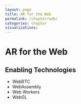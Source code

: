 ```yaml
---
layout: page
title: AR for the Web
permalink: /chapter/web/
categories: chapter
visualizations:
---
```


# AR for the Web

## Enabling Technologies

* WebRTC
* WebAssembly
* Web Workers
* WebGL

[//]: # (QRD*19)
